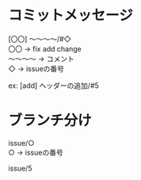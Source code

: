 # コミットメッセージ
[〇〇] 〜〜〜〜/#◇  
〇〇 → fix add change  
〜〜〜〜 → コメント  
◇ → issueの番号

ex: [add] ヘッダーの追加/#5
# ブランチ分け
issue/○  
○ → issueの番号

issue/5

